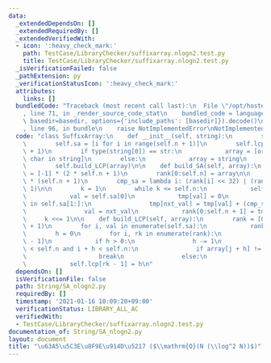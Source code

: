 ```yaml
---
data:
  _extendedDependsOn: []
  _extendedRequiredBy: []
  _extendedVerifiedWith:
  - icon: ':heavy_check_mark:'
    path: TestCase/LibraryChecker/suffixarray.nlogn2.test.py
    title: TestCase/LibraryChecker/suffixarray.nlogn2.test.py
  _isVerificationFailed: false
  _pathExtension: py
  _verificationStatusIcon: ':heavy_check_mark:'
  attributes:
    links: []
  bundledCode: "Traceback (most recent call last):\n  File \"/opt/hostedtoolcache/Python/3.9.2/x64/lib/python3.9/site-packages/onlinejudge_verify/documentation/build.py\"\
    , line 71, in _render_source_code_stat\n    bundled_code = language.bundle(stat.path,\
    \ basedir=basedir, options={'include_paths': [basedir]}).decode()\n  File \"/opt/hostedtoolcache/Python/3.9.2/x64/lib/python3.9/site-packages/onlinejudge_verify/languages/python.py\"\
    , line 96, in bundle\n    raise NotImplementedError\nNotImplementedError\n"
  code: "class SuffixArray:\n    def __init__(self, string):\n        self.n = len(string)\n\
    \        self.sa = [i for i in range(self.n + 1)]\n        self.lcp = [0] * (self.n\
    \ + 1)\n        if type(string[0]) == str:\n            array = [ord(char) for\
    \ char in string]\n        else:\n            array = string\n        self.build_SA(array)\n\
    \        self.build_LCP(array)\n\n    def build_SA(self, array):\n        rank\
    \ = [-1] * (2 * self.n + 1)\n        rank[0:self.n] = array\n\n        tmp = [0]\
    \ * (self.n + 1)\n        cmp_sa = lambda i: (rank[i] << 32) | (rank[i + k] +\
    \ 1)\n\n        k = 1\n        while k <= self.n:\n            self.sa.sort(key=cmp_sa)\n\
    \            val = self.sa[0]\n            tmp[val] = 0\n            for nxt_val\
    \ in self.sa[1:]:\n                tmp[nxt_val] = tmp[val] + (cmp_sa(val) < cmp_sa(nxt_val))\n\
    \                val = nxt_val\n            rank[0:self.n + 1] = tmp\n       \
    \     k <<= 1\n\n    def build_LCP(self, array):\n        rank = [0] * (self.n\
    \ + 1)\n        for i, val in enumerate(self.sa):\n            rank[val] = i\n\
    \        h = 0\n        for i, rk in enumerate(rank):\n            j = self.sa[rk\
    \ - 1]\n            if h > 0:\n                h -= 1\n            while j + h\
    \ < self.n and i + h < self.n:\n                if array[j + h] != array[i + h]:\n\
    \                    break\n                else:\n                    h += 1\n\
    \            self.lcp[rk - 1] = h\n"
  dependsOn: []
  isVerificationFile: false
  path: String/SA_nlogn2.py
  requiredBy: []
  timestamp: '2021-01-16 10:09:20+09:00'
  verificationStatus: LIBRARY_ALL_AC
  verifiedWith:
  - TestCase/LibraryChecker/suffixarray.nlogn2.test.py
documentation_of: String/SA_nlogn2.py
layout: document
title: "\u63A5\u5C3E\u8F9E\u914D\u5217 ($\\mathrm{O}(N (\\log^2 N))$)"
---
```


